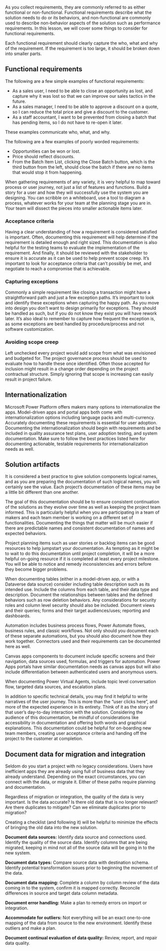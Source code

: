 As you collect requirements, they are commonly referred to as either functional or non-functional. Functional requirements describe what the solution needs to do or its behaviors, and non-functional are commonly used to describe non-behavior aspects of the solution such as performance requirements. In this lesson, we will cover some things to consider for functional requirements.

Each functional requirement should clearly capture the who, what and why of the requirement. If the requirement is too large, it should be broken down into smaller parts.

## Functional requirements

The following are a few simple examples of functional requirements:

 -  As a sales user, I need to be able to close an opportunity as lost, and capture why it was lost so that we can improve our sales tactics in the future.
 -  As a sales manager, I need to be able to approve a discount on a quote, so I can reduce the total price and give a discount to the customer.
 -  As a staff accountant, I want to be prevented from closing a batch that has pending items, so I do not have to re-open it later.

These examples communicate who, what, and why.

The following are a few examples of poorly worded requirements:

 -  Opportunities can be won or lost.
 -  Price should reflect discounts.
 -  From the Batch Item List, clicking the Close Batch button, which is the third button from the left, should close the batch if there are no items that would stop it from happening.

When gathering requirements of any variety, it is very helpful to map toward process or user journey, not just a list of features and functions. Build a story for a user and how they will successfully use the system you are designing. You can scribble on a whiteboard, use a tool to diagram a process, whatever works for your team at the planning stage you are in. Your team will dissect the pieces into smaller actionable items later.

### Acceptance criteria

Having a clear understanding of how a requirement is considered satisfied is important. Often, documenting this requirement will help determine if the requirement is detailed enough and right sized. This documentation is also helpful for the testing teams to evaluate the implementation of the requirement. And finally, it should be reviewed with the stakeholder to ensure it is accurate as it can be used to help prevent scope creep. It’s important to look for acceptance criteria that can’t possibly be met, and negotiate to reach a compromise that is achievable.

### Capturing exceptions

Commonly a simple requirement like closing a transaction might have a straightforward path and just a few exception paths. It’s important to look and identify these exceptions when capturing the happy path. As you move into design you don’t want to design primarily for exceptions. They should be handled as such, but if you do not know they exist you will have rework later. It’s also ideal to remember to capture how frequent the exception is, as some exceptions are best handled by procedure/process and not software customization.

### Avoiding scope creep

Left unchecked every project would add scope from what was envisioned and budgeted for. The project governance process should be used to evaluate how to handle these once identified. Often those accepted for inclusion might result in a change order depending on the project contractual structure. Simply ignoring that scope is increasing can easily result in project failure.

## Internationalization

Microsoft Power Platform offers makers many options to internationalize the apps. Model-driven apps and portal apps both come with internationalization options including language packs and multi-currency. Accurately documenting these requirements is essential for user adoption. Documenting the internationalization should begin with requirements and be included in quality assurance test plans, user adoption testing, and system documentation. Make sure to follow the best practices listed here for documenting actionable, testable requirements for internationalization needs as well.

## Solution artifacts

It is considered a best practice to give solution components logical names, and as you are preparing the documentation of such logical names, you will certainly see the value. Each project’s documentation of these items may be a little bit different than one another.

The goal of this documentation should be to ensure consistent continuation of the solutions as they evolve over time as well as keeping the project team informed. This is particularly helpful when you are participating in a team of makers and each team member is working on a different set of functionalities. Documenting the things that matter will be much easier if there are predictable names and consistent documentation of names and expected behaviors.

Project planning items such as user stories or backlog items can be good resources to help jumpstart your documentation. As tempting as it might be to wait to do this documentation until project completion, it will be a more helpful on-going resource if it is completed at least every project milestone. You will be able to notice and remedy inconsistencies and errors before they become bigger problems.

When documenting tables (either in a model-driven app, or with a Dataverse data source) consider including table description such as its intended use. Include the columns from each table, and their data type and description. Document the relationships between tables and the defined behaviors such as row deletion behaviors. Any considerations for security roles and column level security should also be included. Document views and their queries; forms and their target audiences/uses; reporting and dashboards.

Automation includes business process flows, Power Automate flows, business rules, and classic workflows. Not only should you document each of these separate automations, but you should also document how they work together. Connectors used and their requirements can be documented here as well.

Canvas apps components to document include specific screens and their navigation, data sources used, formulas, and triggers for automation. Power Apps portals have similar documentation needs as canvas apps but will also include differentiation between authenticated users and anonymous users.

When documenting Power Virtual Agents, include topic level conversation flow, targeted data sources, and escalation plans.

In addition to specific technical details, you may find it helpful to write narratives of the user journey. This is more than the “user clicks here”, and more of the expected experience in its entirety. Think of it as the story of that user’s day-to-day interaction with the solution. Considering the audience of this documentation, be mindful of considerations like accessibility in documentation and offering both words and graphical explanations. This documentation could be helpful for on-boarding new team members, creating user acceptance criteria and handing off the project to the customer at completion.

## Document data for migration and integration

Seldom do you start a project with no legacy considerations. Users have inefficient apps they are already using full of business data that they already understand. Depending on the exact circumstances, you can connect with the data, or migrate it. Either of these paths require planning and documentation.

Regardless of migration or integration, the quality of the data is very important. Is the data accurate? Is there old data that is no longer relevant? Are there duplicates to mitigate? Can we eliminate duplicates prior to migration?

Creating a checklist (and following it) will be helpful to minimize the effects of bringing the old data into the new solution.

**Document data sources:** Identify data source and connections used. Identify the quality of the source data. Identify columns that are being migrated, keeping in mind not all of the source data will be going in to the new system.

**Document data types:** Compare source data with destination schema. Identify potential transformation issues prior to beginning the movement of the data.

**Document data mapping:** Complete a column by column review of the data coming in to the system, confirm it is mapped correctly. Reconcile differences in source and target data column metadata.

**Document error handling:** Make a plan to remedy errors on import or integration.

**Accommodate for outliers:** Not everything will be an exact one-to-one mapping of the data from source to the new environment. Identify these outliers and make a plan.

**Document continual evaluation of data quality:** Review, report, and repair data quality.
